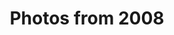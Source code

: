 ---
layout: photo_set
title: Photos from 2008
permalink: /photography/2008/

photos:
    set: 2008
    size: 11 
---